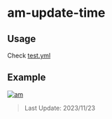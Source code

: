# am-update-time

## Usage

Check [test.yml](.github/workflows/test.yml)

## Example

[![am][am-logo]][am-url]
> Last Update: 2023/11/23

[am-logo]:https://img.shields.io/badge/Apple%20Music-歌单-FA243C?logo=applemusic&logoColor=white&style=flat-square
[am-url]:https://music.apple.com/cn/playlist/just-my-favorite/pl.u-8aAVZglHWya2xM